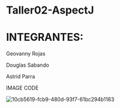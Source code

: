 # Taller02-AspectJ
# INTEGRANTES: 

Geovanny Rojas

Douglas Sabando

Astrid Parra

IMAGE CODE 

![10cb5619-fcb9-480d-93f7-61bc294b1183](https://user-images.githubusercontent.com/57502987/97615521-66efd480-19e9-11eb-841b-06110d73c4bd.jpg)
